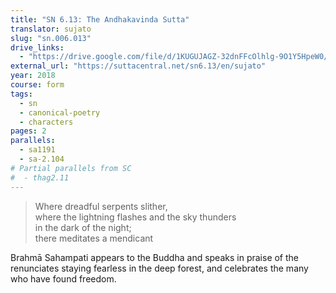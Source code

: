 ```yaml
---
title: "SN 6.13: The Andhakavinda Sutta"
translator: sujato
slug: "sn.006.013"
drive_links:
  - "https://drive.google.com/file/d/1KUGUJAGZ-32dnFFcOlhlg-9O1Y5HpeW0/view?usp=drivesdk"
external_url: "https://suttacentral.net/sn6.13/en/sujato"
year: 2018
course: form
tags:
  - sn
  - canonical-poetry
  - characters
pages: 2
parallels:
  - sa1191
  - sa-2.104
# Partial parallels from SC
#  - thag2.11
---
```


> Where dreadful serpents slither,  
where the lightning flashes and the sky thunders  
in the dark of the night;  
there meditates a mendicant

Brahmā Sahampati appears to the Buddha and speaks in praise of the renunciates staying fearless in the deep forest, and celebrates the many who have found freedom.


